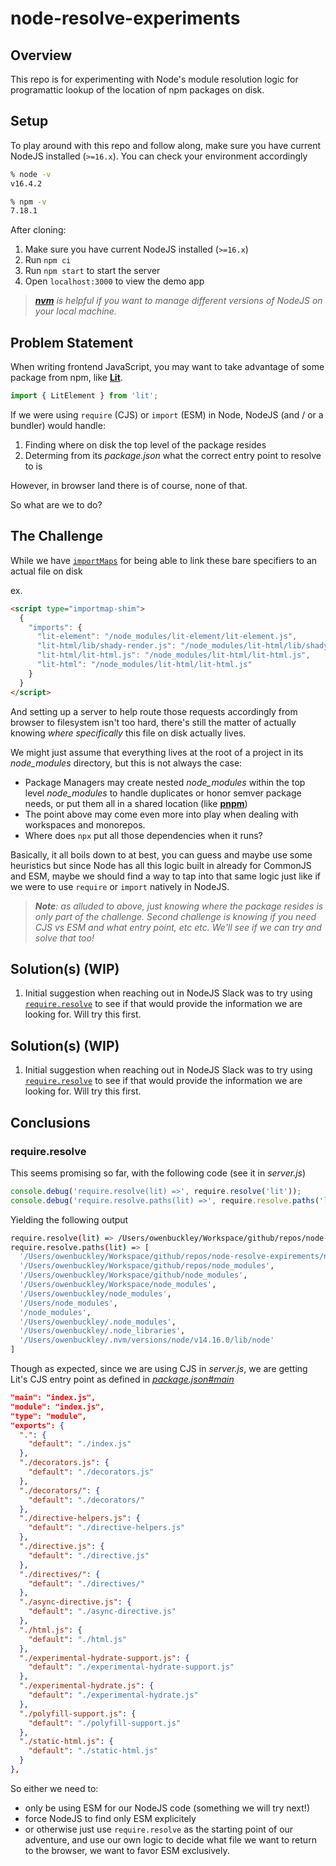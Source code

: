 # node-resolve-experiments

## Overview

This repo is for experimenting with Node's module resolution logic for programattic lookup of the location of npm packages on disk.

## Setup

To play around with this repo and follow along, make sure you have current NodeJS installed (`>=16.x`).  You can check your environment accordingly

```sh
% node -v
v16.4.2

% npm -v
7.18.1
```


After cloning:

1. Make sure you have current NodeJS installed (`>=16.x`)
1. Run `npm ci`
1. Run `npm start` to start the server
1. Open `localhost:3000` to view the demo app

> _[**nvm**](https://github.com/nvm-sh/nvm) is helpful if you want to manage different versions of NodeJS on your local machine._


## Problem Statement

When writing frontend JavaScript, you may want to take advantage of some package from npm, like [**Lit**](https://lit.dev/).

```js
import { LitElement } from 'lit';
```

If we were using `require` (CJS) or `import` (ESM) in Node, NodeJS (and / or a bundler) would handle:

1. Finding where on disk the top level of the package resides
1. Determing from its _package.json_ what the correct entry point to resolve to is

However, in browser land there is of course, none of that.

So what are we to do?

## The Challenge

While we have [`importMaps`](https://github.com/WICG/import-maps) for being able to link these bare specifiers to an actual file on disk

ex.
```html
<script type="importmap-shim">
  {
    "imports": {
      "lit-element": "/node_modules/lit-element/lit-element.js",
      "lit-html/lib/shady-render.js": "/node_modules/lit-html/lib/shady-render.js",
      "lit-html/lit-html.js": "/node_modules/lit-html/lit-html.js",
      "lit-html": "/node_modules/lit-html/lit-html.js"
    }
  }
</script>
```

And setting up a server to help route those requests accordingly from browser to filesystem isn't too hard, there's still the matter of actually knowing _where specifically_ this file on disk actually lives.  

We might just assume that everything lives at the root of a project in its _node_modules_ directory, but this is not always the case:
- Package Managers may create nested _node_modules_ within the top level _node_modules_ to handle duplicates or honor semver package needs, or put them all in a shared location (like [**pnpm**](https://pnpm.io/))
- The point above may come even more into play when dealing with workspaces and monorepos.
- Where does `npx` put all those dependencies when it runs?


Basically, it all boils down to at best, you can guess and maybe use some heuristics but since Node has all this logic built in already for CommonJS and ESM, maybe we should find a way to tap into that same logic just like if we were to use  `require` or `import` natively in NodeJS.

> _**Note**: as alluded to above, just knowing where the package resides is only part of the challenge.  Second challenge is knowing if you need CJS vs ESM and what entry point, etc etc.  We'll see if we can try and solve that too!_

## Solution(s) (WIP)

1. Initial suggestion when reaching out in NodeJS Slack was to try using [`require.resolve`](https://nodejs.org/api/modules.html#modules_require_resolve_request_options) to see if that would provide the information we are looking for.  Will try this first.


## Solution(s) (WIP)

1. Initial suggestion when reaching out in NodeJS Slack was to try using [`require.resolve`](https://nodejs.org/api/modules.html#modules_require_resolve_request_options) to see if that would provide the information we are looking for.  Will try this first.

## Conclusions

### require.resolve

This seems promising so far, with the following code (see it in _server.js_)
```js
console.debug('require.resolve(lit) =>', require.resolve('lit'));
console.debug('require.resolve.paths(lit) =>', require.resolve.paths('lit'));
```

Yielding the following output
```sh
require.resolve(lit) => /Users/owenbuckley/Workspace/github/repos/node-resolve-expirements/node_modules/lit/index.js
require.resolve.paths(lit) => [
  '/Users/owenbuckley/Workspace/github/repos/node-resolve-expirements/node_modules',
  '/Users/owenbuckley/Workspace/github/repos/node_modules',
  '/Users/owenbuckley/Workspace/github/node_modules',
  '/Users/owenbuckley/Workspace/node_modules',
  '/Users/owenbuckley/node_modules',
  '/Users/node_modules',
  '/node_modules',
  '/Users/owenbuckley/.node_modules',
  '/Users/owenbuckley/.node_libraries',
  '/Users/owenbuckley/.nvm/versions/node/v14.16.0/lib/node'
]
```

Though as expected, since we are using CJS in _server.js_, we are getting Lit's CJS entry point as defined in [_package.json#main_](https://unpkg.com/browse/lit@2.0.0-rc.2/package.json)
```json
"main": "index.js",
"module": "index.js",
"type": "module",
"exports": {
  ".": {
    "default": "./index.js"
  },
  "./decorators.js": {
    "default": "./decorators.js"
  },
  "./decorators/": {
    "default": "./decorators/"
  },
  "./directive-helpers.js": {
    "default": "./directive-helpers.js"
  },
  "./directive.js": {
    "default": "./directive.js"
  },
  "./directives/": {
    "default": "./directives/"
  },
  "./async-directive.js": {
    "default": "./async-directive.js"
  },
  "./html.js": {
    "default": "./html.js"
  },
  "./experimental-hydrate-support.js": {
    "default": "./experimental-hydrate-support.js"
  },
  "./experimental-hydrate.js": {
    "default": "./experimental-hydrate.js"
  },
  "./polyfill-support.js": {
    "default": "./polyfill-support.js"
  },
  "./static-html.js": {
    "default": "./static-html.js"
  }
},
```

So either we need to:
- only be using ESM for our NodeJS code (something we will try next!)
- force NodeJS to find only ESM explicitely
- or otherwise just use `require.resolve` as the starting point of our adventure, and use our own logic to decide what file we want to return to the browser, we want to favor ESM exclusively.
